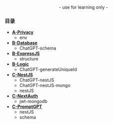 <p align="center">
    - use for learning only -
</p>

### 目录

- [**A-Privacy**](https://github.com/989x/backend/tree/main/A-Privacy)
    - env
- [**B-Database**](https://github.com/989x/backend/tree/main/B-Database)
    - ChatGPT-schema
- [**B-ExpressJS**](https://github.com/989x/backend/tree/main/B-ExpressJS)
    - structure
- [**B-Logic**](https://github.com/989x/backend/tree/main/B-Logic)
    - ChatGPT-generateUniqueId
- [**C-NestJS**](https://github.com/989x/backend/tree/main/C-NestJS)
    - ChatGPT-nestJS
    - ChatGPT-nestJS-mongo
    - nestJS
- [**C-NextAuth**](https://github.com/989x/backend/tree/main/C-NextAuth)
    - jwt-mongodb
- [**C-PromptGPT**](https://github.com/989x/backend/tree/main/C-PromptGPT)
    - nestJS
    - schema